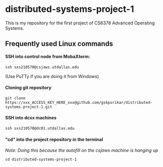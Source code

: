 # distributed-systems-project-1
This is my repository for the first project of CS6378 Advanced Operating Systems.

## Frequently used Linux commands
#### SSH into control node from MobaXterm:
```
ssh sxs210570@csjaws.utdallas.edu
```
(Use PuTTy if you are doing it from Windows)


#### Cloning git repository
```
git clone https://xxx_ACCESS_KEY_HERE_xxx@github.com/gskpsrikar/distributed-systems-project-1.git
```

#### SSH into dcxx machines
```
ssh sxs210570@dc01.utdallas.edu
```

#### "cd" into the project repository in the terminal
*Note: Doing this because the autofill on the csjaws machine is hanging up*

```
cd distributed-systems-project-1
```
